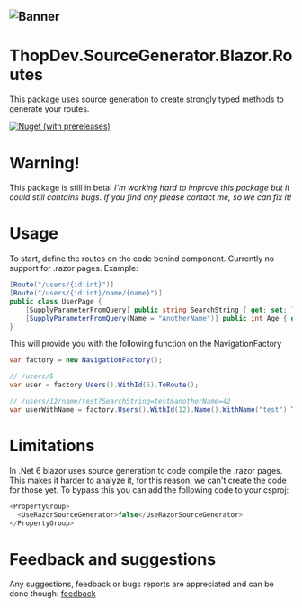 ![Banner](https://user-images.githubusercontent.com/9268249/173248498-e8f8fd50-e14e-4359-a8e0-21ea63df98ba.png)
---

# ThopDev.SourceGenerator.Blazor.Routes

This package uses source generation to create strongly typed methods to generate your routes.

[![Nuget (with prereleases)](https://img.shields.io/nuget/vpre/ThopDev.Generator.Blazor.Routes)](https://www.nuget.org/packages/ThopDev.Generator.Blazor.Routes/)

# Warning!

This package is still in beta!
_I'm working hard to improve this package but it could still contains bugs. If you find any please contact me, so we can fix
it!_

# Usage

To start, define the routes on the code behind component. Currently no support for .razor pages.
Example:

```csharp
[Route("/users/{id:int}")]
[Route("/users/{id:int}/name/{name}")]
public class UserPage {
    [SupplyParameterFromQuery] public string SearchString { get; set; }
    [SupplyParameterFromQuery(Name = "AnotherName")] public int Age { get; set; }
}
```

This will provide you with the following function on the NavigationFactory

```csharp
var factory = new NavigationFactory();

// /users/5
var user = factory.Users().WithId(5).ToRoute();

// /users/12/name/test?SearchString=test&anotherName=42
var userWithName = factory.Users().WithId(12).Name().WithName("test").ToRoute(searchString: "Hello", anotherName: 42);
```

# Limitations

In .Net 6 blazor uses source generation to code compile the .razor pages. This makes it harder to analyze it, for this
reason, we can't create the code for those yet.
To bypass this you can add the following code to your csproj:

```csharp
<PropertyGroup>
  <UseRazorSourceGenerator>false</UseRazorSourceGenerator>
</PropertyGroup> 
```

# Feedback and suggestions  
Any suggestions, feedback or bugs reports are appreciated and can be done though: [feedback](https://github.com/thopdev/ThopDev.Generators/issues/new/choose)
